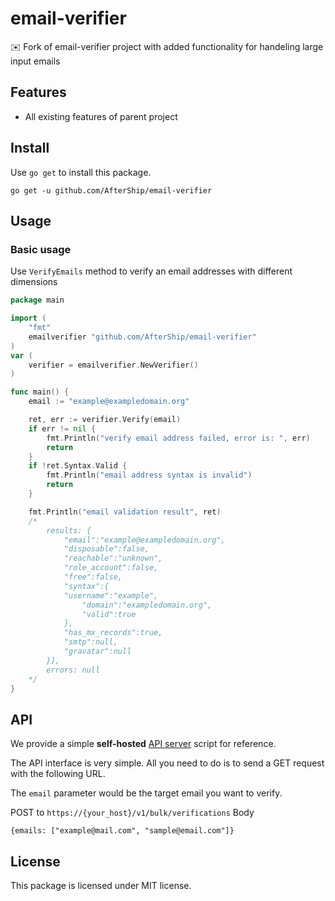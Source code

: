 # email-verifier

✉️ Fork of email-verifier project with added functionality for handeling large input emails

## Features
- All existing features of parent project

## Install

Use `go get` to install this package.

```shell script
go get -u github.com/AfterShip/email-verifier
```

## Usage

### Basic usage

Use `VerifyEmails` method to verify an email addresses with different dimensions

```go
package main

import (
	"fmt"
	emailverifier "github.com/AfterShip/email-verifier"
)
var (
	verifier = emailverifier.NewVerifier()
)

func main() {
	email := "example@exampledomain.org"

	ret, err := verifier.Verify(email)
	if err != nil {
		fmt.Println("verify email address failed, error is: ", err)
		return
	}
	if !ret.Syntax.Valid {
		fmt.Println("email address syntax is invalid")
		return
	}

	fmt.Println("email validation result", ret)
	/*
		results: {
			"email":"example@exampledomain.org",
			"disposable":false,
			"reachable":"unknown",
			"role_account":false,
			"free":false,
			"syntax":{
			"username":"example",
				"domain":"exampledomain.org",
				"valid":true
			},
			"has_mx_records":true,
			"smtp":null,
			"gravatar":null
		}],
		errors: null
	*/
}
```
## API 

We provide a simple **self-hosted** [API server](https://github.com/X0EF/email-verifier/tree/main/cmd/apiserver) script for reference.

The API interface is very simple. All you need to do is to send a GET request with the following URL.

The `email` parameter would be the target email you want to verify.

POST to `https://{your_host}/v1/bulk/verifications`
Body 
```
{emails: ["example@mail.com", "sample@email.com"]}
```
## License

This package is licensed under MIT license.
